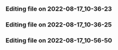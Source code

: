

### Editing file on 2022-08-17_10-36-23






### Editing file on 2022-08-17_10-36-25






### Editing file on 2022-08-17_10-56-50




